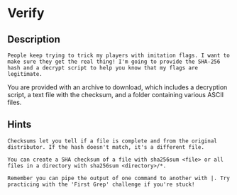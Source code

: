 # Verify

## Description

```
People keep trying to trick my players with imitation flags. I want to make sure they get the real thing! I'm going to provide the SHA-256 hash and a decrypt script to help you know that my flags are legitimate.
```

You are provided with an archive to download, which includes a decryption script, a text file with the checksum, and a folder containing various ASCII files.

## Hints

```
Checksums let you tell if a file is complete and from the original distributor. If the hash doesn't match, it's a different file.
```
```
You can create a SHA checksum of a file with sha256sum <file> or all files in a directory with sha256sum <directory>/*.
```
```
Remember you can pipe the output of one command to another with |. Try practicing with the 'First Grep' challenge if you're stuck!
```

